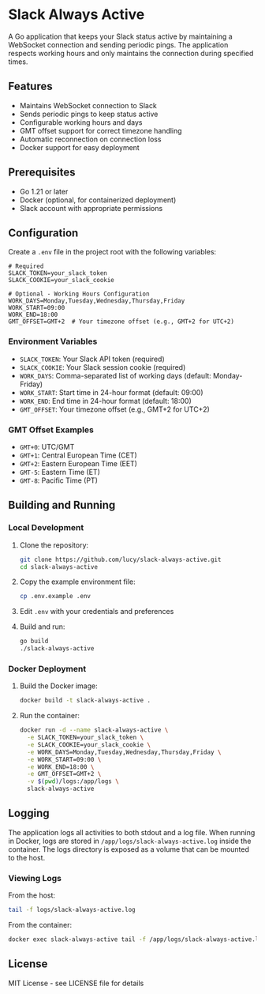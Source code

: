# Slack Always Active

A Go application that keeps your Slack status active by maintaining a WebSocket connection and sending periodic pings. The application respects working hours and only maintains the connection during specified times.

## Features

- Maintains WebSocket connection to Slack
- Sends periodic pings to keep status active
- Configurable working hours and days
- GMT offset support for correct timezone handling
- Automatic reconnection on connection loss
- Docker support for easy deployment

## Prerequisites

- Go 1.21 or later
- Docker (optional, for containerized deployment)
- Slack account with appropriate permissions

## Configuration

Create a `.env` file in the project root with the following variables:

```env
# Required
SLACK_TOKEN=your_slack_token
SLACK_COOKIE=your_slack_cookie

# Optional - Working Hours Configuration
WORK_DAYS=Monday,Tuesday,Wednesday,Thursday,Friday
WORK_START=09:00
WORK_END=18:00
GMT_OFFSET=GMT+2  # Your timezone offset (e.g., GMT+2 for UTC+2)
```

### Environment Variables

- `SLACK_TOKEN`: Your Slack API token (required)
- `SLACK_COOKIE`: Your Slack session cookie (required)
- `WORK_DAYS`: Comma-separated list of working days (default: Monday-Friday)
- `WORK_START`: Start time in 24-hour format (default: 09:00)
- `WORK_END`: End time in 24-hour format (default: 18:00)
- `GMT_OFFSET`: Your timezone offset (e.g., GMT+2 for UTC+2)

### GMT Offset Examples

- `GMT+0`: UTC/GMT
- `GMT+1`: Central European Time (CET)
- `GMT+2`: Eastern European Time (EET)
- `GMT-5`: Eastern Time (ET)
- `GMT-8`: Pacific Time (PT)

## Building and Running

### Local Development

1. Clone the repository:
   ```bash
   git clone https://github.com/lucy/slack-always-active.git
   cd slack-always-active
   ```

2. Copy the example environment file:
   ```bash
   cp .env.example .env
   ```

3. Edit `.env` with your credentials and preferences

4. Build and run:
   ```bash
   go build
   ./slack-always-active
   ```

### Docker Deployment

1. Build the Docker image:
   ```bash
   docker build -t slack-always-active .
   ```

2. Run the container:
   ```bash
   docker run -d --name slack-always-active \
     -e SLACK_TOKEN=your_slack_token \
     -e SLACK_COOKIE=your_slack_cookie \
     -e WORK_DAYS=Monday,Tuesday,Wednesday,Thursday,Friday \
     -e WORK_START=09:00 \
     -e WORK_END=18:00 \
     -e GMT_OFFSET=GMT+2 \
     -v $(pwd)/logs:/app/logs \
     slack-always-active
   ```

## Logging

The application logs all activities to both stdout and a log file. When running in Docker, logs are stored in `/app/logs/slack-always-active.log` inside the container. The logs directory is exposed as a volume that can be mounted to the host.

### Viewing Logs

From the host:
```bash
tail -f logs/slack-always-active.log
```

From the container:
```bash
docker exec slack-always-active tail -f /app/logs/slack-always-active.log
```

## License

MIT License - see LICENSE file for details 